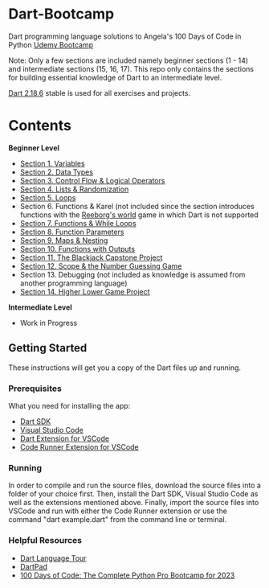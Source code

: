 # Dart-Bootcamp
Dart programming language solutions to Angela's 100 Days of Code in Python [Udemy Bootcamp](https://www.udemy.com/course/100-days-of-code/)

Note: Only a few sections are included namely beginner sections (1 - 14) and intermediate sections (15, 16, 17).
This repo only contains the sections for building essential knowledge of Dart to an intermediate level.

[Dart 2.18.6](https://api.dart.dev/stable/2.18.6/index.html) stable is used for all exercises and projects.


# Contents

**Beginner Level**

* [Section 1. Variables](https://github.com/mussieh/Dart-Bootcamp/tree/main/Beginner/1_Variables/Project)
* [Section 2. Data Types](https://github.com/mussieh/Dart-Bootcamp/tree/main/Beginner/2_Data%20types)
* [Section 3. Control Flow & Logical Operators](https://github.com/mussieh/Dart-Bootcamp/tree/main/Beginner/3_Control%20Flow%20%26%20Logical%20operators)
* [Section 4. Lists & Randomization](https://github.com/mussieh/Dart-Bootcamp/tree/main/Beginner/4_Lists%20%26%20Randomization)
* [Section 5. Loops](https://github.com/mussieh/Dart-Bootcamp/tree/main/Beginner/5_Loops)
* Section 6. Functions & Karel (not included since the section introduces functions with the [Reeborg's world](https://reeborg.ca/reeborg.html?lang=en&mode=python&menu=worlds%2Fmenus%2Freeborg_intro_en.json&name=Alone&url=worlds%2Ftutorial_en%2Falone.json) game in which Dart is not supported
* [Section 7. Functions & While Loops](https://github.com/mussieh/Dart-Bootcamp/tree/main/Beginner/7_Functions%20%26%20While%20Loops/Project)
* [Section 8. Function Parameters](https://github.com/mussieh/Dart-Bootcamp/tree/main/Beginner/8_Function%20Parameters)
* [Section 9. Maps & Nesting](https://github.com/mussieh/Dart-Bootcamp/tree/main/Beginner/9_Maps%20%26%20Nesting)
* [Section 10. Functions with Outputs](https://github.com/mussieh/Dart-Bootcamp/tree/main/Beginner/Functions%20with%20Outputs%20%26%20Documentation%20Comments)
* [Section 11. The Blackjack Capstone Project](https://github.com/mussieh/Dart-Bootcamp/tree/main/Beginner/Section%2011%20The%20Blackjack%20Capstone%20Project)
* [Section 12. Scope & the Number Guessing Game](https://github.com/mussieh/Dart-Bootcamp/tree/main/Beginner/Section%2012%20Scope%20%26%20Number%20Guessing%20Game)
* Section 13. Debugging (not included as knowledge is assumed from another programming language)
* [Section 14. Higher Lower Game Project](https://github.com/mussieh/Dart-Bootcamp/tree/main/Beginner/Section%2014%20Higher%20Lower%20Game%20Project)

**Intermediate Level**

* Work in Progress

## Getting Started

These instructions will get you a copy of the Dart files up and running.

### Prerequisites

What you need for installing the app:

* [Dart SDK](https://dart.dev/get-dart)
* [Visual Studio Code](https://code.visualstudio.com/)
* [Dart Extension for VSCode](https://marketplace.visualstudio.com/items?itemName=Dart-Code.dart-code)
* [Code Runner Extension for VSCode](https://marketplace.visualstudio.com/items?itemName=formulahendry.code-runner)


### Running

In order to compile and run the source files, download the source files into a folder of your choice first. Then, install the Dart SDK, Visual Studio Code as well as the extensions mentioned above. Finally, import the source files into VSCode and run with either the Code Runner extension or use the command "dart example.dart" from the command line or terminal.

### Helpful Resources

* [Dart Language Tour](https://dart.dev/guides/language/language-tour)
* [DartPad](https://dartpad.dev/?)
* [100 Days of Code: The Complete Python Pro Bootcamp for 2023](https://www.udemy.com/course/100-days-of-code/)
